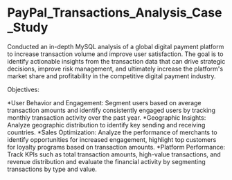 # PayPal_Transactions_Analysis_Case_Study
Conducted an in-depth MySQL analysis of a global digital payment platform to increase transaction volume and improve user satisfaction. The goal is to identify actionable insights from the transaction data that can drive strategic decisions, improve risk management, and ultimately increase the platform's market share and profitability in the competitive digital payment industry.

Objectives:

*User Behavior and Engagement: Segment users based on average transaction amounts and identify consistently engaged users by tracking monthly transaction activity over the past year.
*Geographic Insights: Analyze geographic distribution to identify key sending and receiving countries.
*Sales Optimization: Analyze the performance of merchants to identify opportunities for increased engagement, highlight top customers for loyalty programs based on transaction amounts.
*Platform Performance: Track KPIs such as total transaction amounts, high-value transactions, and revenue distribution and evaluate the financial activity by segmenting transactions by type and value.


